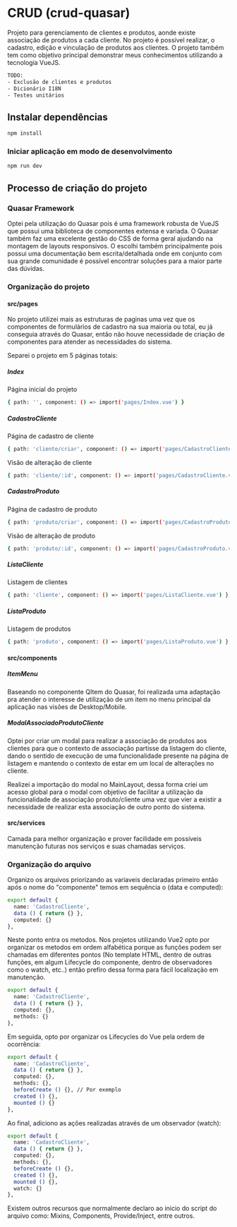 # CRUD (crud-quasar)

Projeto para gerenciamento de clientes e produtos, aonde existe associação de produtos a cada cliente. No projeto é possível realizar, o cadastro, edição e vinculação de produtos aos clientes. 
O projeto também tem como objetivo principal demonstrar meus conhecimentos utilizando a tecnologia VueJS.

```bash 
TODO:
- Exclusão de clientes e produtos
- Dicionário I18N
- Testes unitários
```

## Instalar dependências
```bash
npm install
```

### Iniciar aplicação em modo de desenvolvimento
```bash
npm run dev
```

## Processo de criação do projeto

### Quasar Framework
Optei pela utilização do Quasar pois é uma framework robusta de VueJS que possui uma biblioteca de componentes extensa e variada. O Quasar também faz uma excelente gestão do CSS de forma geral ajudando na montagem de layouts responsivos. O escolhi também principalmente pois possui uma documentação bem escrita/detalhada onde em conjunto com sua grande comunidade é possível encontrar soluções para a maior parte das dúvidas.

### Organização do projeto

#### src/pages
No projeto utilizei mais as estruturas de paginas uma vez que os componentes de formulários de cadastro na sua maioria ou total, eu já conseguia através do Quasar, então não houve necessidade de criação de componentes para atender as necessidades do sistema.

Separei o projeto em 5 páginas totais:
##### Index
Página inicial do projeto
```bash
{ path: '', component: () => import('pages/Index.vue') }
```

##### CadastroCliente
Página de cadastro de cliente
```bash
{ path: 'cliente/criar', component: () => import('pages/CadastroCliente.vue') },
```

Visão de alteração de cliente
```bash
{ path: 'cliente/:id', component: () => import('pages/CadastroCliente.vue') },
```

##### CadastroProduto
Página de cadastro de produto
```bash
{ path: 'produto/criar', component: () => import('pages/CadastroProduto.vue') },
```

Visão de alteração de produto
```bash
{ path: 'produto/:id', component: () => import('pages/CadastroProduto.vue') }
```

                        
##### ListaCliente
Listagem de clientes
```bash
{ path: 'cliente', component: () => import('pages/ListaCliente.vue') },
```

##### ListaProduto
Listagem de produtos
```bash
{ path: 'produto', component: () => import('pages/ListaProduto.vue') },
```

#### src/components

##### ItemMenu
  Baseando no componente QItem do Quasar, foi realizada uma adaptação pra atender o interesse de utilização de um item no menu principal da aplicação nas visões de Desktop/Mobile.

##### ModalAssociadoProdutoCliente
  Optei por criar um modal para realizar a associação de produtos aos clientes para que o contexto de associação partisse da listagem do cliente, dando o sentido de execução de uma funcionalidade presente na página de listagem e mantendo o contexto de estar em um local de alterações no cliente.

  Realizei a importação do modal no MainLayout, dessa forma criei um acesso global para o modal com objetivo de facilitar a utilização da funcionalidade de associação produto/cliente uma vez que vier a existir a necessidade de realizar esta associação de outro ponto do sistema.

#### src/services
Camada para melhor organização e prover facilidade em possíveis manutenção futuras nos serviços e suas chamadas serviços.

### Organização do arquivo
Organizo os arquivos priorizando as variaveis declaradas primeiro então após o nome do "componente" temos em sequência o (data e computed):
```bash
export default {
  name: 'CadastroCliente',
  data () { return {} },
  computed: {}
},
```

Neste ponto entra os metodos. Nos projetos utilizando Vue2 opto por organizar os metodos em ordem alfabética porque as funções podem ser chamadas em diferentes pontos (No template HTML, dentro de outras funções, em algum Lifecycle do componente, dentro de observadores como o watch, etc..) então prefiro dessa forma para fácil localização em manutenção.

```bash
export default {
  name: 'CadastroCliente',
  data () { return {} },
  computed: {},
  methods: {}
},
```
Em seguida, opto por organizar os Lifecycles do Vue pela ordem de ocorrência:

```bash
export default {
  name: 'CadastroCliente',
  data () { return {} },
  computed: {},
  methods: {},
  beforeCreate () {}, // Por exemplo
  created () {},
  mounted () {}
},
```
Ao final, adiciono as ações realizadas através de um observador (watch):

```bash
export default {
  name: 'CadastroCliente',
  data () { return {} },
  computed: {},
  methods: {},
  beforeCreate () {},
  created () {},
  mounted () {},
  watch: {}
},
```
Existem outros recursos que normalmente declaro ao inicio do script do arquivo como: Mixins, Components, Provide/Inject, entre outros.
